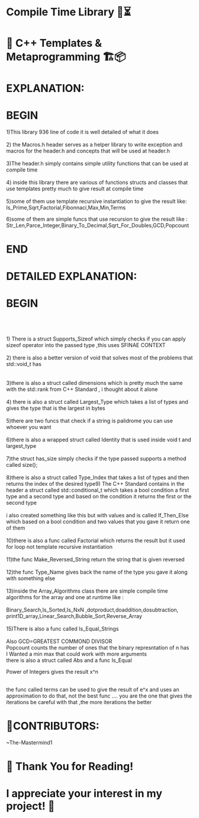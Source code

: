 # Compile Time Library 🚀⏳ 
# 🔷 C++ Templates & Metaprogramming 🏗️📦

# EXPLANATION:
# BEGIN

1)This library 936 line of code it is well detailed of what it does<br><br>
2) the Macros.h header serves as a helper library to write exception and macros for the header.h 
and concepts that will be used at header.h<br><br>
3)The header.h simply contains simple utility functions that can be used at compile time <br><br>
4) inside this library there are various of functions structs and classes that use templates pretty much to give result at compile time<br><br>
5)some of them use template recursive instantiation to give the result like:
Is_Prime,Sqrt,Factorial,Fibonnaci,Max,Min,Terms

6)some of them are simple funcs that use recursion to give the result like :<br>
Str_Len,Parce_Integer,Binary_To_Decimal,Sqrt_For_Doubles,GCD,Popcount
# END
# DETAILED EXPLANATION:
# BEGIN
<br>
<br>
<br>
1) There is a struct Supports_Sizeof which simply checks if you can apply sizeof operator into the passed type ,this uses SFINAE CONTEXT <br>
<br>2) there is also a better version of void that solves most of the problems that std::void_t has <br>
<br><br> 3)there is also a struct called dimensions which is pretty much the same with the std::rank from C++ Standard , i
thought about it alone 
<br>
<br>
4) there is also a struct called Largest_Type which takes a list of types and gives the type that is the largest in bytes 
<br><br>
5)there are two funcs that check if a string is palidrome you can use whoever you want 
<br><br>
6)there is also a wrapped struct called Identity that is used inside void t and largest_type
<br><br>
7)the struct has_size simply checks if the type passed supports a method called size();
<br><br>
8)there is also a struct called Type_Index that takes a list of types and then returns the index of the desired type9) The C++ Standard contains in the header <type_traits> a struct called std::conditional_t which takes a bool condition a first type and a second type 
and based on the condition it returns the first or the second type
<br><br>
i also created something like this but with values and is called  If_Then_Else which based on a bool  condition and two values that you gave it return one of them
<br><br>
10)there is also a func called Factorial which returns the result but it used for loop not template recursive instantiation 
<br><br>
11)the func Make_Reversed_String return the string that is given reversed 
<br><br>
12)the func Type_Name gives back the name of the type you gave it along with something else 
<br><br>
13)inside the Array_Algorithms class there are simple compile time algorithms for the array and one at runtime like :<br><br>
Binary_Search,Is_Sorted,Is_NxN ,dotproduct,doaddition,dosubtraction, print1D_array,Linear_Search,Bubble_Sort,Reverse_Array
<br><br>
15)There is also a func called Is_Equal_Strings
<br><br>
Also GCD=GREATEST COMMOND DIVISOR
<br>
Popcount counts the number of ones that the binary represntation of n has 
<br>
I Wanted a min max that could work with more arguments 
<br> 
there is also a struct called Abs and a func Is_Equal

Power of Integers gives the result x^n 

<br> the func called terms can be used to give the result of e^x and uses an approximation to do that, not the best func ....
you are the one that gives the iterations be careful with that ,the more iterations the better 
<br>
# 👥CONTRIBUTORS:
~The-Mastermind1<br>

# 🙏 Thank You for Reading!
# I appreciate your interest in my project! 🚀

